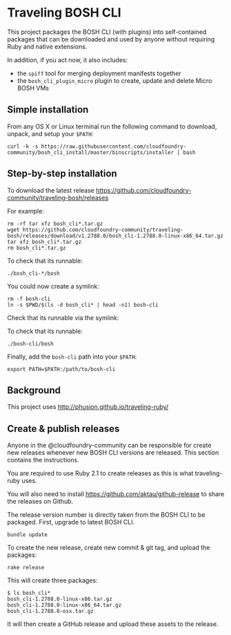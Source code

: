 Traveling BOSH CLI
==================

This project packages the BOSH CLI (with plugins) into self-contained packages that can be downloaded and used by anyone without requiring Ruby and native extensions.

In addition, if you act now, it also includes:

-	the `spiff` tool for merging deployment manifests together
-	the `bosh_cli_plugin_micro` plugin to create, update and delete Micro BOSH VMs

Simple installation
-------------------

From any OS X or Linux terminal run the following command to download, unpack, and setup your `$PATH`:

```
curl -k -s https://raw.githubusercontent.com/cloudfoundry-community/bosh_cli_install/master/binscripts/installer | bash
```

Step-by-step installation
-------------------------

To download the latest release https://github.com/cloudfoundry-community/traveling-bosh/releases

For example:

```
rm -rf tar xfz bosh_cli*.tar.gz
wget https://github.com/cloudfoundry-community/traveling-bosh/releases/download/v1.2788.0/bosh_cli-1.2788.0-linux-x86_64.tar.gz
tar xfz bosh_cli*.tar.gz
rm bosh_cli*.tar.gz
```

To check that its runnable:

```
./bosh_cli-*/bosh
```

You could now create a symlink:

```
rm -f bosh-cli
ln -s $PWD/$(ls -d bosh_cli* | head -n1) bosh-cli
```

Check that its runnable via the symlink:

To check that its runnable:

```
./bosh-cli/bosh
```

Finally, add the `bosh-cli` path into your `$PATH`:

```
export PATH=$PATH:/path/to/bosh-cli
```

Background
----------

This project uses http://phusion.github.io/traveling-ruby/

Create & publish releases
-------------------------

Anyone in the @cloudfoundry-community can be responsible for create new releases whenever new BOSH CLI versions are released. This section contains the instructions.

You are required to use Ruby 2.1 to create releases as this is what traveling-ruby uses.

You will also need to install https://github.com/aktau/github-release to share the releases on Github.

The release version number is directly taken from the BOSH CLI to be packaged. First, upgrade to latest BOSH CLI.

```
bundle update
```

To create the new release, create new commit & git tag, and upload the packages:

```
rake release
```

This will create three packages:

```
$ ls bosh_cli*
bosh_cli-1.2788.0-linux-x86.tar.gz
bosh_cli-1.2788.0-linux-x86_64.tar.gz
bosh_cli-1.2788.0-osx.tar.gz
```

It will then create a GitHub release and upload these assets to the release.
